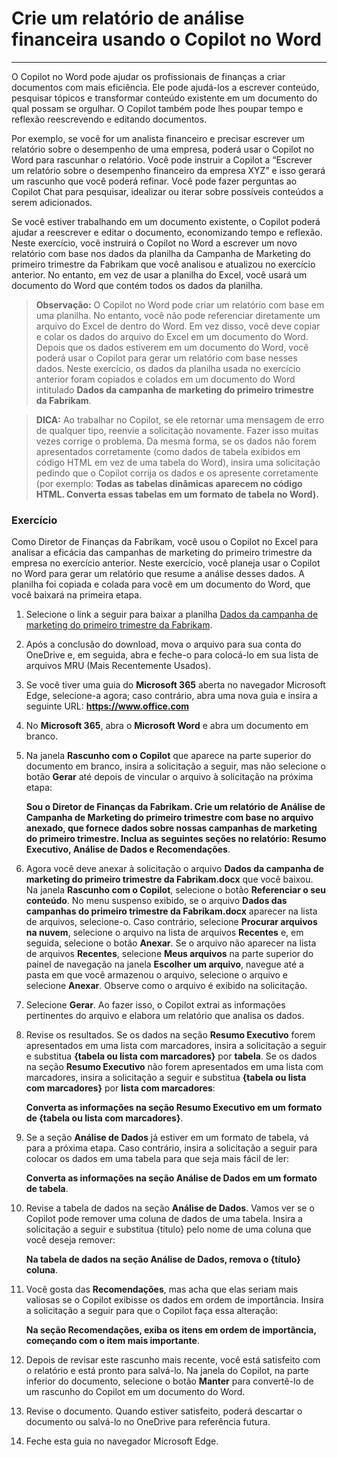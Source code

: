 # Crie um relatório de análise financeira usando o Copilot no Word
---
O Copilot no Word pode ajudar os profissionais de finanças a criar documentos com mais eficiência. Ele pode ajudá-los a escrever conteúdo, pesquisar tópicos e transformar conteúdo existente em um documento do qual possam se orgulhar. O Copilot também pode lhes poupar tempo e reflexão reescrevendo e editando documentos.

Por exemplo, se você for um analista financeiro e precisar escrever um relatório sobre o desempenho de uma empresa, poderá usar o Copilot no Word para rascunhar o relatório. Você pode instruir a Copilot a “Escrever um relatório sobre o desempenho financeiro da empresa XYZ” e isso gerará um rascunho que você poderá refinar. Você pode fazer perguntas ao Copilot Chat para pesquisar, idealizar ou iterar sobre possíveis conteúdos a serem adicionados.

Se você estiver trabalhando em um documento existente, o Copilot poderá ajudar a reescrever e editar o documento, economizando tempo e reflexão. Neste exercício, você instruirá o Copilot no Word a escrever um novo relatório com base nos dados da planilha da Campanha de Marketing do primeiro trimestre da Fabrikam que você analisou e atualizou no exercício anterior. No entanto, em vez de usar a planilha do Excel, você usará um documento do Word que contém todos os dados da planilha.

> **Observação:** O Copilot no Word pode criar um relatório com base em uma planilha. No entanto, você não pode referenciar diretamente um arquivo do Excel de dentro do Word. Em vez disso, você deve copiar e colar os dados do arquivo do Excel em um documento do Word. Depois que os dados estiverem em um documento do Word, você poderá usar o Copilot para gerar um relatório com base nesses dados. Neste exercício, os dados da planilha usada no exercício anterior foram copiados e colados em um documento do Word intitulado **Dados da campanha de marketing do primeiro trimestre da Fabrikam**.

> **DICA:** Ao trabalhar no Copilot, se ele retornar uma mensagem de erro de qualquer tipo, reenvie a solicitação novamente. Fazer isso muitas vezes corrige o problema. Da mesma forma, se os dados não forem apresentados corretamente (como dados de tabela exibidos em código HTML em vez de uma tabela do Word), insira uma solicitação pedindo que o Copilot corrija os dados e os apresente corretamente (por exemplo: **Todas as tabelas dinâmicas aparecem no código HTML. Converta essas tabelas em um formato de tabela no Word).**

### Exercício

Como Diretor de Finanças da Fabrikam, você usou o Copilot no Excel para analisar a eficácia das campanhas de marketing do primeiro trimestre da empresa no exercício anterior. Neste exercício, você planeja usar o Copilot no Word para gerar um relatório que resume a análise desses dados. A planilha foi copiada e colada para você em um documento do Word, que você baixará na primeira etapa.

1.  Selecione o link a seguir para baixar a planilha [Dados da campanha de marketing do primeiro trimestre da Fabrikam](https://go.microsoft.com/fwlink/?linkid=2268926).
2.  Após a conclusão do download, mova o arquivo para sua conta do OneDrive e, em seguida, abra e feche-o para colocá-lo em sua lista de arquivos MRU (Mais Recentemente Usados).
3.  Se você tiver uma guia do **Microsoft 365** aberta no navegador Microsoft Edge, selecione-a agora; caso contrário, abra uma nova guia e insira a seguinte URL: **https://www.office.com**
4.  No **Microsoft 365**, abra o **Microsoft Word** e abra um documento em branco.
5.  Na janela **Rascunho com o Copilot** que aparece na parte superior do documento em branco, insira a solicitação a seguir, mas não selecione o botão **Gerar** até depois de vincular o arquivo à solicitação na próxima etapa:
    
    **Sou o Diretor de Finanças da Fabrikam. Crie um relatório de Análise de Campanha de Marketing do primeiro trimestre com base no arquivo anexado, que fornece dados sobre nossas campanhas de marketing do primeiro trimestre. Inclua as seguintes seções no relatório: Resumo Executivo, Análise de Dados e Recomendações**.
6.  Agora você deve anexar à solicitação o arquivo **Dados da campanha de marketing do primeiro trimestre da Fabrikam.docx** que você baixou. Na janela **Rascunho com o Copilot**, selecione o botão **Referenciar o seu conteúdo**. No menu suspenso exibido, se o arquivo **Dados das campanhas do primeiro trimestre da Fabrikam.docx** aparecer na lista de arquivos, selecione-o. Caso contrário, selecione **Procurar arquivos na nuvem**, selecione o arquivo na lista de arquivos **Recentes** e, em seguida, selecione o botão **Anexar**. Se o arquivo não aparecer na lista de arquivos **Recentes**, selecione **Meus arquivos** na parte superior do painel de navegação na janela **Escolher um arquivo**, navegue até a pasta em que você armazenou o arquivo, selecione o arquivo e selecione **Anexar**. Observe como o arquivo é exibido na solicitação.
7.  Selecione **Gerar**. Ao fazer isso, o Copilot extrai as informações pertinentes do arquivo e elabora um relatório que analisa os dados.
8.  Revise os resultados. Se os dados na seção **Resumo Executivo** forem apresentados em uma lista com marcadores, insira a solicitação a seguir e substitua **\{tabela ou lista com marcadores\}** por **tabela**. Se os dados na seção **Resumo Executivo** não forem apresentados em uma lista com marcadores, insira a solicitação a seguir e substitua **\{tabela ou lista com marcadores\}** por **lista com marcadores**:
    
    **Converta as informações na seção Resumo Executivo em um formato de \{tabela ou lista com marcadores\}**.
9.  Se a seção **Análise de Dados** já estiver em um formato de tabela, vá para a próxima etapa. Caso contrário, insira a solicitação a seguir para colocar os dados em uma tabela para que seja mais fácil de ler:
    
    **Converta as informações na seção Análise de Dados em um formato de tabela**.
10. Revise a tabela de dados na seção **Análise de Dados**. Vamos ver se o Copilot pode remover uma coluna de dados de uma tabela. Insira a solicitação a seguir e substitua \{título\} pelo nome de uma coluna que você deseja remover:
    
    **Na tabela de dados na seção Análise de Dados, remova o \{título\} coluna**.
11. Você gosta das **Recomendações**, mas acha que elas seriam mais valiosas se o Copilot exibisse os dados em ordem de importância. Insira a solicitação a seguir para que o Copilot faça essa alteração:
    
    **Na seção Recomendações, exiba os itens em ordem de importância, começando com o item mais importante**.
12. Depois de revisar este rascunho mais recente, você está satisfeito com o relatório e está pronto para salvá-lo. Na janela do Copilot, na parte inferior do documento, selecione o botão **Manter** para convertê-lo de um rascunho do Copilot em um documento do Word.
13. Revise o documento. Quando estiver satisfeito, poderá descartar o documento ou salvá-lo no OneDrive para referência futura.
14. Feche esta guia no navegador Microsoft Edge.
